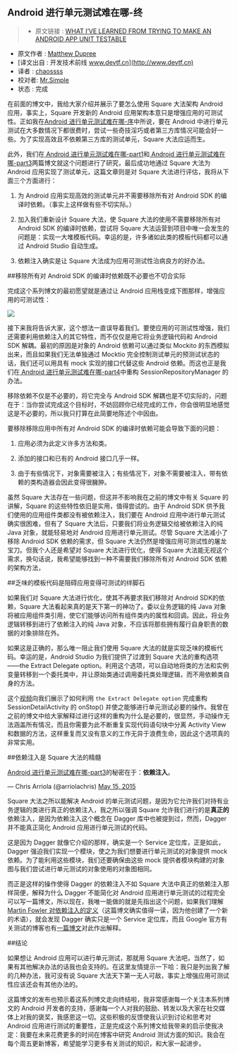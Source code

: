 Android 进行单元测试难在哪-终
---

> * 原文链接 : [WHAT I’VE LEARNED FROM TRYING TO MAKE AN ANDROID APP UNIT TESTABLE](http://www.philosophicalhacker.com/2015/05/22/what-ive-learned-from-trying-to-make-an-android-app-unit-testable/)
* 原文作者 : [Matthew Dupree](http://philosophicalhacker.com/)
* [译文出自 :  开发技术前线 www.devtf.cn](http://www.devtf.cn)
* 译者 : [chaossss](https://github.com/chaossss) 
* 校对者: [Mr.Simple](https://github.com/bboyfeiyu) 
* 状态 :  完成




在前面的博文中，我给大家介绍并展示了要怎么使用 Square 大法架构 Android 应用，事实上，Square 开发新的 Android 应用架构本意只是增强应用的可测试性。正如我在[Android 进行单元测试难在哪-序](https://github.com/bboyfeiyu/android-tech-frontier/blob/master/issue-8/Android%20%E8%BF%9B%E8%A1%8C%E5%8D%95%E5%85%83%E6%B5%8B%E8%AF%95%E9%9A%BE%E5%9C%A8%E5%93%AA-%E5%BA%8F.md)中所说，要在 Android 中进行单元测试在大多数情况下都很费时，尝试一些奇技淫巧或者第三方库情况可能会好一些。为了实现高效且不依赖第三方库的测试单元，Square 大法应运而生。

此外，我们在[ Android 进行单元测试难在哪-part1](https://github.com/bboyfeiyu/android-tech-frontier/blob/master/issue-9/Android%E8%BF%9B%E8%A1%8C%E5%8D%95%E5%85%83%E6%B5%8B%E8%AF%95%E9%9A%BE%E5%9C%A8%E5%93%AA-part1.md)和[ Android 进行单元测试难在哪-part3](https://github.com/bboyfeiyu/android-tech-frontier/blob/master/issue-11/Android%E8%BF%9B%E8%A1%8C%E5%8D%95%E5%85%83%E6%B5%8B%E8%AF%95%E9%9A%BE%E5%9C%A8%E5%93%AA-part3.md)两篇博文就这个问题进行了研究，最后成功地通过 Square 大法为 Android 应用实现了测试单元，这篇文章则是对 Square 大法进行评估，我将从下面三个方面进行：

1. 为 Android 应用实现高效的测试单元并不需要移除所有对 Android SDK 的编译时依赖。（事实上这样做有些不切实际。）

2. 加入我们重新设计 Square 大法，使 Square 大法的使用不需要移除所有对 Android SDK 的编译时依赖，尝试将 Square 大法运营到项目中唯一会发生的问题是：实现一大堆模板代码。幸运的是，许多诸如此类的模板代码都可以通过 Android Studio 自动生成。

3. 依赖注入确实是让 Square 大法成为应用可测试性治病良方的好办法。

##移除所有对 Android SDK 的编译时依赖既不必要也不切合实际

完成这个系列博文的最初愿望就是通过让 Android 应用栈变成下图那样，增强应用的可测试性：

![](http://i2.wp.com/www.philosophicalhacker.com/wp-content/uploads/2015/04/androidstack-02.png?resize=279%2C172)

接下来我将告诉大家，这个想法一直误导着我们。要使应用的可测试性增强，我们还需要利用依赖注入的其它特性，而不仅仅是用它将业务逻辑代码和 Android SDK 解耦。最初的原因是对象的 Android 依赖可以通过类似 Mockito 的东西模拟出来，而且如果我们无法单独通过 Mocktio 完全控制测试单元的预测试状态的话，我们还可以用具有 mock 实现的接口代替这些 Android 依赖。而这也正是我们在[ Android 进行单元测试难在哪-part4](https://github.com/bboyfeiyu/android-tech-frontier/blob/master/issue-12/Android%E8%BF%9B%E8%A1%8C%E5%8D%95%E5%85%83%E6%B5%8B%E8%AF%95%E9%9A%BE%E5%9C%A8%E5%93%AA-part4.md)中重构 SessionRepositoryManager 的办法。

移除依赖不仅是不必要的，将它完全与 Android SDK 解耦也是不切实际的，问题在于：当你尝试完成这个目标时，不妨回顾你已经完成的工作，你会很明显地感觉这是不必要的，所以我只打算在此简要地陈述个中因由。

要移除移除应用中所有对 Android SDK 的编译时依赖可能会导致下面的问题：

1. 应用必须为此定义许多方法和类。

2. 添加的接口和已有的 Android 接口几乎一样。

3. 由于有些情况下，对象需要被注入；有些情况下，对象不需要被注入，带有依赖的类构造器会因此变得很臃肿。

虽然 Square 大法存在一些问题，但这并不影响我在之前的博文中有关 Square 的讲解，Square 的这些特性依旧是实用，值得尝试的。由于 Android SDK 供予我们使用的应用组件类都没有被依赖注入，我们要在 Android 应用中进行单元测试确实很困难，但有了 Square 大法后，只要我们将业务逻辑交给被依赖注入的纯 Java 对象，就能轻易地对 Android 应用进行单元测试。尽管 Square 大法减小了移除 Android SDK 依赖的需求，但 Square 大法仍然是增强应用可测试性的屠龙宝刀。但我个人还是希望对 Square 大法进行优化，使得 Square 大法能无视这个需求，换句话说，我希望能够找到一种不需要我们移除所有对 Android SDK 依赖的架构方法，

##乏味的模板代码是阻碍应用变得可测试的绊脚石

如果我们对 Square 大法进行优化，使其不再要求我们移除对 Android SDK的依赖，Square 大法看起来真的是天下第一的神功了。委以业务逻辑的纯 Java 对象将被应用组件类引用，使它们能够访问所有组件类内的属性和回调。因此，将业务逻辑转移到进行了依赖注入的纯 Java 对象，不应该将那些拥有履行自身职责的数据的对象排除在外。

如果这是正确的，那么唯一阻止我们使用 Square 大法的就是实现乏味的模板代码。幸运的是，Android Studio 为我们提供了过渡到 Square 大法的重构选项——the Extract Delegate option。利用这个选项，可以自动地将类的方法和实例变量转移到一个委托类中，并让原始类通过调用委托类处理逻辑，而不用依赖类自身的方法。

这个[视频](www.youtube.com/embed/N0F7w4wEnQ8)向我们展示了如何利用 `the Extract Delegate option` 完成重构 SessionDetailActivity 的 onStop() 并使之能够进行单元测试必要的操作。我曾在之前的博文中给大家解释过进行这样的重构为什么是必要的，很显然，手动操作无法涵盖所有情况，而且你需要为此不断重复实现代码语句块中分离 Activity View 和数据的方法，这样重复而又没有意义的工作无异于浪费生命，因此这个选项真的非常实用。

##依赖注入是 Square 大法的精髓

[Android 进行单元测试难在哪-part3](https://github.com/bboyfeiyu/android-tech-frontier/blob/master/issue-11/Android%E8%BF%9B%E8%A1%8C%E5%8D%95%E5%85%83%E6%B5%8B%E8%AF%95%E9%9A%BE%E5%9C%A8%E5%93%AA-part3.md)的秘密在于：**依赖注入**。

— Chris Arriola (@arriolachris) [May 15, 2015](https://twitter.com/arriolachris/status/599232312492982273)

Square 大法之所以能解决 Android 的单元测试问题，是因为它允许我们对持有业务逻辑的类进行真正的依赖注入，我之所以强调 Square 允许我们进行的是**真正的**依赖注入，是因为依赖注入这个概念在 Dagger 库中也被提到过，然而，Dagger 并不能真正简化 Android 应用进行单元测试的代码。

这是因为 Dagger 就像它介绍的那样，确实是一个 Service 定位库，正是如此，Dagger 强迫我们实现一个模块，使之为我们想要进行单元测试的对象提供 mock 依赖。为了能利用这些模块，我们还要确保由这些 mock 提供者模块构建的对象图与我们尝试进行单元测试的对象使用的对象图相同。

而正是这样的操作使得 Dagger 的依赖注入不如 Square 大法中真正的依赖注入那样简便，解释为什么 Dagger 不能简化对 Android 应用进行单元测试的过程完全可以写一篇博文，所以现在，我唯一能做的就是先指出这个问题，如果我们理解[ Martin Fowler 对依赖注入的定义](http://martinfowler.com/articles/injection.html#InversionOfControl)（这篇博文确实值得一读，因为他创建了一个新的术语），就会发现 Dagger 确实只是一个 Service 定位库，而且 Google 官方有关测试的博客也有[一篇博文](http://martinfowler.com/articles/injection.html#InversionOfControl)对此作出解释。

##结论

如果想让 Android 应用可以进行单元测试，那就用 Square 大法吧，当然了，如果有其他解决办法的话我也会支持的。在这里友情提示一下哈：我只是列出我了解的几种办法，我可没有说 Square 大法天下第一无人可敌，事实上增强应用可测试性应该还会有其他办法的。

这篇博文的发布也预示着这系列博文走向终结啦，我非常感谢每一个关注本系列博文的 Android 开发者的支持，感谢每一个人对我的鼓励、转发以及大家在社交媒体上对我的褒奖，我感恩这一切。这些积极的反馈使我认识到讨论和思考对 Android 应用进行测试的重要性，正是完成这个系列博文给我带来的启示使我决定：我要在未来花费更多的时间在博客中研究 Android 测试方面的知识。我会在每个周五更新博客，希望能学习更多有关测试的知识，和大家一起进步。